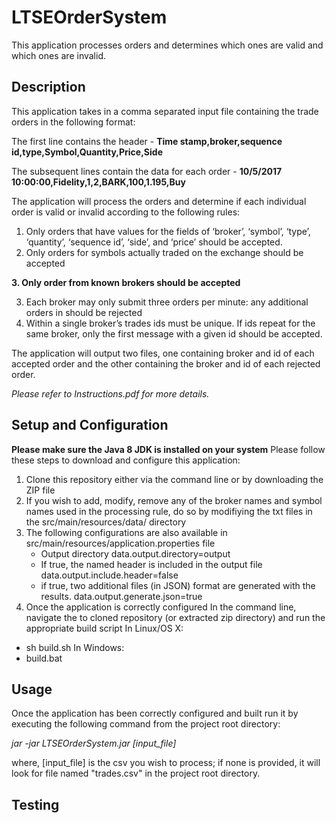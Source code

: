 # LTSEOrderSystem
This application processes orders and determines which ones are valid and which ones are invalid.

## Description
This application takes in a comma separated input file containing the trade orders in the following format:

The first line contains the header -
**Time stamp,broker,sequence id,type,Symbol,Quantity,Price,Side**

The subsequent lines contain the data for each order - 
**10/5/2017 10:00:00,Fidelity,1,2,BARK,100,1.195,Buy**

The application will process the orders and determine if each individual order is valid or invalid according to the following rules:

1. Only orders that have values for the fields of ‘broker’, ‘symbol’, ‘type’, ‘quantity’, ‘sequence id’, ‘side’, and ‘price’ should be accepted.
2. Only orders for symbols actually traded on the exchange should be accepted

**3. Only order from known brokers should be accepted**

3. Each broker may only submit three orders per minute: any additional orders in should be rejected
4. Within a single broker’s trades ids must be unique. If ids repeat for the same broker, only the first message with a given id should be accepted.

The application will output two files, one containing broker and id of each accepted order and the other containing the broker and id of each rejected order.

*Please refer to Instructions.pdf for more details.*

## Setup and Configuration
**Please make sure the Java 8 JDK is installed on your system**
Please follow these steps to download and configure this application:
1. Clone this repository either via the command line or by downloading the ZIP file
2. If you wish to add, modify, remove any of the broker names and symbol names used in the processing rule, 
do so by modifiying the txt files in the src/main/resources/data/ directory
3. The following configurations are also available in src/main/resources/application.properties file
	* Output directory
	data.output.directory=output
	* If true, the named header is included in the output file
	data.output.include.header=false
	* if true, two additional files (in JSON) format are generated with the results.
	data.output.generate.json=true
4. Once the application is correctly configured
In the command line, navigate the to cloned repository (or extracted zip directory) and run the appropriate build script
In Linux/OS X:
* sh build.sh
In Windows:
* build.bat

## Usage
Once the application has been correctly configured and built run it by executing the following command from the project root directory:

*jar -jar LTSEOrderSystem.jar [input_file]*

where, [input_file] is the csv you wish to process; if none is provided, it will look for file named "trades.csv" in the project root directory.

## Testing
